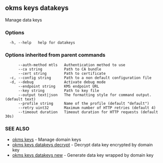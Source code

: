 ## okms keys datakeys

Manage data keys

### Options

```
  -h, --help   help for datakeys
```

### Options inherited from parent commands

```
      --auth-method mtls   Authentication method to use
      --ca string          Path to CA bundle
      --cert string        Path to certificate
  -c, --config string      Path to a non default configuration file
  -d, --debug              Activate debug mode
      --endpoint string    KMS endpoint URL
      --key string         Path to key file
      --output text|json   The formatting style for command output. (default text)
      --profile string     Name of the profile (default "default")
      --retry uint32       Maximum number of HTTP retries (default 4)
      --timeout duration   Timeout duration for HTTP requests (default 30s)
```

### SEE ALSO

* [okms keys](okms_keys.md)	 - Manage domain keys
* [okms keys datakeys decrypt](okms_keys_datakeys_decrypt.md)	 - Decrypt data key encrypted by domain key
* [okms keys datakeys new](okms_keys_datakeys_new.md)	 - Generate data key wrapped by domain key


